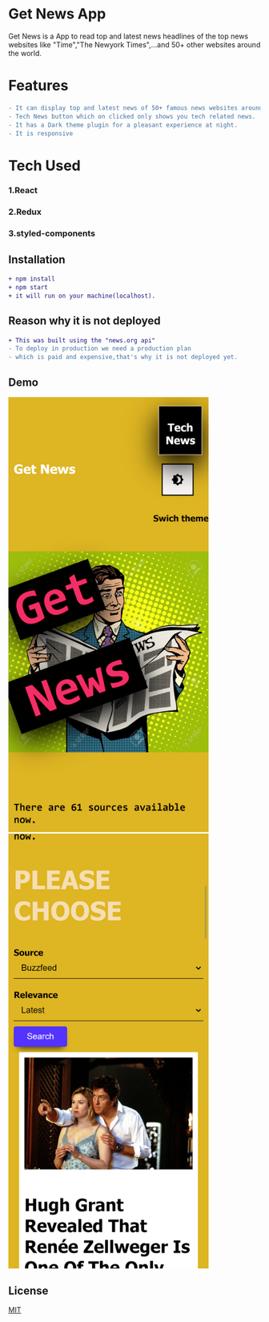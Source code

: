 

# Get News App

Get News is a App to read top and latest news headlines of the top news websites like "Time","The Newyork Times",...and 50+ other websites around the world.

# Features
```diff
- It can display top and latest news of 50+ famous news websites around the world
- Tech News button which on clicked only shows you tech related news.
- It has a Dark theme plugin for a pleasant experience at night.
- It is responsive
```

# Tech Used
### 1.React
### 2.Redux
### 3.styled-components

## Installation

```diff
+ npm install
+ npm start
+ it will run on your machine(localhost).
```

## Reason why it is not deployed

```diff
+ This was built using the "news.org api"
- To deploy in production we need a production plan
- which is paid and expensive,that's why it is not deployed yet.
```

## Demo
<img src="src/screenshot.png" width="400"><br><img src="src/screenshot1.png" width="400">



## License
[MIT](https://choosealicense.com/licenses/mit/)

